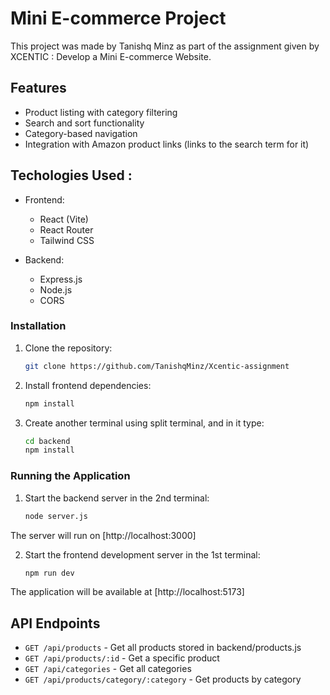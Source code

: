 # Mini E-commerce Project

This project was made by Tanishq Minz as part of the assignment given by XCENTIC : Develop a Mini E-commerce Website.

## Features

- Product listing with category filtering
- Search and sort functionality
- Category-based navigation
- Integration with Amazon product links (links to the search term for it)

## Techologies Used :

- Frontend:
  - React (Vite)
  - React Router
  - Tailwind CSS

- Backend:
  - Express.js
  - Node.js
  - CORS

### Installation

1. Clone the repository:

   ```bash
   git clone https://github.com/TanishqMinz/Xcentic-assignment
   ```

2. Install frontend dependencies:

    ```bash
    npm install
    ```

3. Create another terminal using split terminal, and in it type: 

    ```bash
    cd backend
    npm install
    ```

### Running the Application

1. Start the backend server in the 2nd terminal:

    ```bash
    node server.js
    ```

The server will run on [http://localhost:3000]


2. Start the frontend development server in the 1st terminal:

    ```bash
    npm run dev
    ```

The application will be available at [http://localhost:5173]


## API Endpoints

- `GET /api/products` - Get all products stored in backend/products.js
- `GET /api/products/:id` - Get a specific product
- `GET /api/categories` - Get all categories
- `GET /api/products/category/:category` - Get products by category

